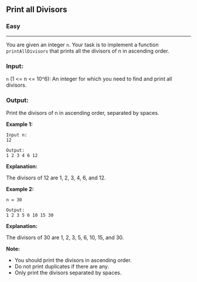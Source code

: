 <h2>Print all Divisors</h2><h3>Easy</h3><hr>

You are given an integer `n`. Your task is to implement a function `printAllDivisors` that prints all the divisors of n in ascending order.

### Input:

`n` (1 <= n <= 10^6): An integer for which you need to find and print all divisors.

### Output:

Print the divisors of n in ascending order, separated by spaces.


**Example 1:**
```
Input n:
12

Output:
1 2 3 4 6 12
```

**Explanation:**

The divisors of 12 are 1, 2, 3, 4, 6, and 12.

**Example 2:**

```Input:
n = 30

Output:
1 2 3 5 6 10 15 30
```

**Explanation:**

The divisors of 30 are 1, 2, 3, 5, 6, 10, 15, and 30.

**Note:**
- You should print the divisors in ascending order.
- Do not print duplicates if there are any.
- Only print the divisors separated by spaces.